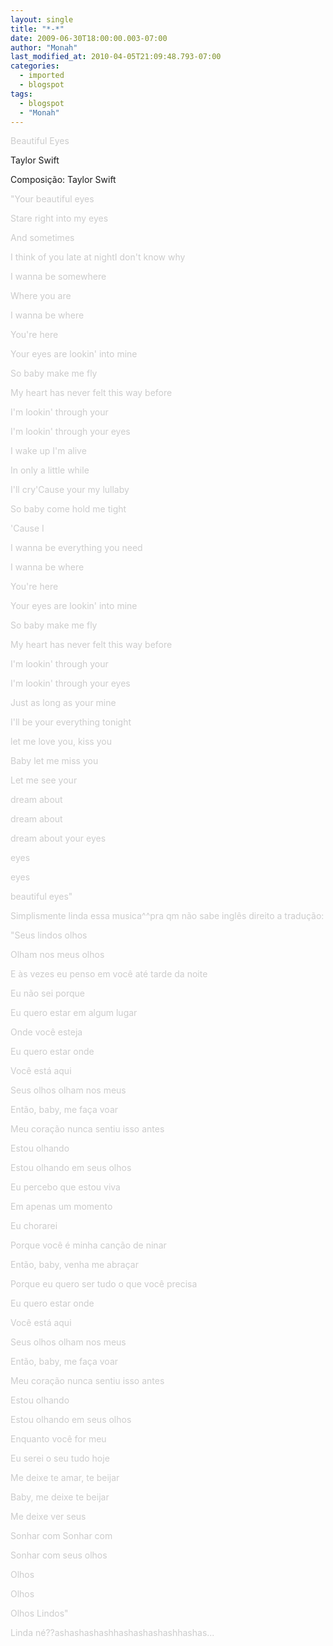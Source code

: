```yaml
---
layout: single
title: "*-*"
date: 2009-06-30T18:00:00.003-07:00
author: "Monah"
last_modified_at: 2010-04-05T21:09:48.793-07:00
categories:
  - imported
  - blogspot
tags:
  - blogspot
  - "Monah"
---
```


<span style="color:#cccccc;">Beautiful Eyes

Taylor Swift

Composição: Taylor Swift

<span style="color:#cccccc;">



<span style="color:#cccccc;">"Your beautiful eyes

<span style="color:#cccccc;"> Stare right into my eyes

<span style="color:#cccccc;"> And sometimes

<span style="color:#cccccc;"> I think of you late at nightI don't know why

<span style="color:#cccccc;"> I wanna be somewhere

<span style="color:#cccccc;"> Where you are

<span style="color:#cccccc;"> I wanna be where

<span style="color:#cccccc;"> 

<span style="color:#cccccc;"> You're here

<span style="color:#cccccc;"> Your eyes are lookin' into mine

<span style="color:#cccccc;"> So baby make me fly

<span style="color:#cccccc;"> My heart has never felt this way before

<span style="color:#cccccc;"> I'm lookin' through your

<span style="color:#cccccc;"> I'm lookin' through your eyes

<span style="color:#cccccc;"> 

<span style="color:#cccccc;"> I wake up I'm alive

<span style="color:#cccccc;"> In only a little while

<span style="color:#cccccc;"> I'll cry'Cause your my lullaby

<span style="color:#cccccc;"> So baby come hold me tight

<span style="color:#cccccc;"> 'Cause I

<span style="color:#cccccc;"> I wanna be everything you need

<span style="color:#cccccc;"> I wanna be where

<span style="color:#cccccc;"> 

<span style="color:#cccccc;"> You're here

<span style="color:#cccccc;"> Your eyes are lookin' into mine

<span style="color:#cccccc;"> So baby make me fly

<span style="color:#cccccc;"> My heart has never felt this way before

<span style="color:#cccccc;"> I'm lookin' through your

<span style="color:#cccccc;"> I'm lookin' through your eyes

<span style="color:#cccccc;"> 

<span style="color:#cccccc;"> Just as long as your mine

<span style="color:#cccccc;"> I'll be your everything tonight

<span style="color:#cccccc;"> let me love you, kiss you

<span style="color:#cccccc;"> Baby let me miss you

<span style="color:#cccccc;"> Let me see your

<span style="color:#cccccc;"> dream about

<span style="color:#cccccc;"> dream about

<span style="color:#cccccc;"> dream about your eyes

<span style="color:#cccccc;"> eyes

<span style="color:#cccccc;"> eyes

<span style="color:#cccccc;"> beautiful eyes"

<span style="color:#cccccc;">

<span style="color:#cccccc;">Simplismente linda essa musica^^pra qm não sabe inglês direito a tradução:

<span style="color:#cccccc;">

<span style="color:#cccccc;">"Seus lindos olhos

<span style="color:#cccccc;"> Olham nos meus olhos

<span style="color:#cccccc;"> E às vezes eu penso em você até tarde da noite

<span style="color:#cccccc;"> Eu não sei porque

<span style="color:#cccccc;"> Eu quero estar em algum lugar

<span style="color:#cccccc;"> Onde você esteja

<span style="color:#cccccc;"> Eu quero estar onde

<span style="color:#cccccc;"> 

<span style="color:#cccccc;"> Você está aqui

<span style="color:#cccccc;"> Seus olhos olham nos meus

<span style="color:#cccccc;"> Então, baby, me faça voar

<span style="color:#cccccc;"> Meu coração nunca sentiu isso antes

<span style="color:#cccccc;"> Estou olhando

<span style="color:#cccccc;"> Estou olhando em seus olhos

<span style="color:#cccccc;"> 

<span style="color:#cccccc;"> Eu percebo que estou viva

<span style="color:#cccccc;"> Em apenas um momento

<span style="color:#cccccc;"> Eu chorarei

<span style="color:#cccccc;"> Porque você é minha canção de ninar

<span style="color:#cccccc;"> Então, baby, venha me abraçar

<span style="color:#cccccc;"> Porque eu quero ser tudo o que você precisa

<span style="color:#cccccc;"> Eu quero estar onde

<span style="color:#cccccc;"> 

<span style="color:#cccccc;"> Você está aqui

<span style="color:#cccccc;"> Seus olhos olham nos meus

<span style="color:#cccccc;"> Então, baby, me faça voar

<span style="color:#cccccc;"> Meu coração nunca sentiu isso antes

<span style="color:#cccccc;"> Estou olhando

<span style="color:#cccccc;"> Estou olhando em seus olhos

<span style="color:#cccccc;"> 

<span style="color:#cccccc;"> Enquanto você for meu

<span style="color:#cccccc;"> Eu serei o seu tudo hoje

<span style="color:#cccccc;"> Me deixe te amar, te beijar

<span style="color:#cccccc;"> Baby, me deixe te beijar

<span style="color:#cccccc;"> Me deixe ver seus

<span style="color:#cccccc;"> Sonhar com Sonhar com

<span style="color:#cccccc;"> Sonhar com seus olhos

<span style="color:#cccccc;"> Olhos

<span style="color:#cccccc;"> Olhos

<span style="color:#cccccc;"> Olhos Lindos"

<span style="color:#cccccc;">

<span style="color:#cccccc;">

<span style="color:#cccccc;">Linda né??ashashashashhashashashashhashas...

